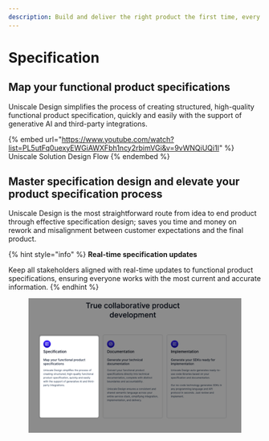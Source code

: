 ```yaml
---
description: Build and deliver the right product the first time, every time.
---
```


# Specification

## **Map your functional product specifications**

Uniscale Design simplifies the process of creating structured, high-quality functional product specification, quickly and easily with the support of generative AI and third-party integrations.

{% embed url="https://www.youtube.com/watch?list=PL5utFq0uexyEWGiAWXFbh1ncy2rbimVGi&v=9vWNQiUQi1I" %}
Uniscale Solution Design Flow
{% endembed %}

## **Master specification design and elevate your product specification process**

Uniscale Design is the most straightforward route from idea to end product through effective specification design; saves you time and money on rework and misalignment between customer expectations and the final product.



{% hint style="info" %}
**Real-time specification updates**

Keep all stakeholders aligned with real-time updates to functional product specifications, ensuring everyone works with the most current and accurate information.
{% endhint %}

<figure><img src="../../.gitbook/assets/image (12).png" alt="" width="563"><figcaption></figcaption></figure>

